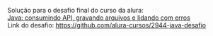 Solução para o desafio final do curso da alura: 
<br>
<a href="https://cursos.alura.com.br/course/java-consumindo-api-gravando-arquivos-lidando-erros">
    Java: consumindo API, gravando arquivos e lidando com erros
</a>
<br>
Link do desafio:
<a href="https://github.com/alura-cursos/2944-java-desafio">
    https://github.com/alura-cursos/2944-java-desafio
</a>